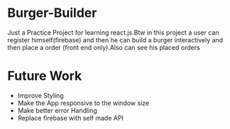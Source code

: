 # Burger-Builder
Just a Practice Project for learning react.js.Btw in this project a user can register himself(firebase) and then he can build a burger interactively and then place a order (front end only).Also can see his placed orders

# Future Work
- Improve Styling
- Make the App responsive to the window size
- Make better error Handling
- Replace firebase with self made API
